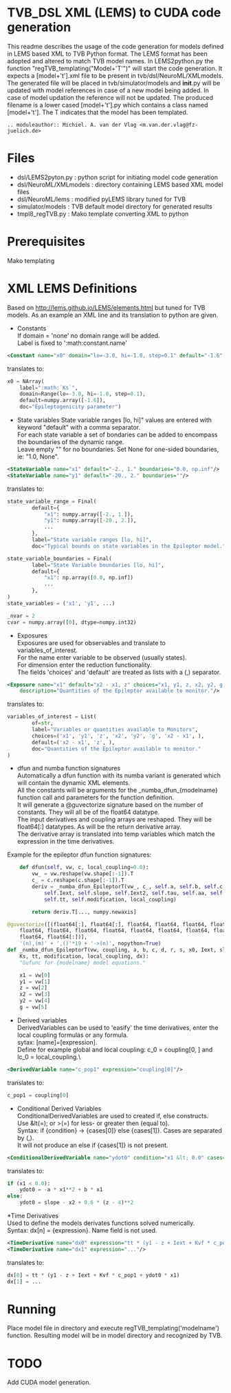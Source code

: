 ﻿# TVB_DSL XML (LEMS) to CUDA code generation
This readme describes the usage of the code generation for models defined in LEMS based XML to TVB Python format.
The LEMS format has been adopted and altered to match TVB model names. 
In LEMS2python.py the function "regTVB_templating("Model+'T'")" will start the code generation.
It expects a [model+'t'].xml file to be present in tvb/dsl/NeuroML/XMLmodels. 
The generated file will be placed in tvb/simulator/models and __init__.py will be updated with model references in case 
of a new model being added. In case of model updation the reference will not be updated.
The produced filename is a lower cased [model+'t'].py which contains a class named [model+'t'].
The T indicates that the model has been templated.

    .. moduleauthor:: Michiel. A. van der Vlag <m.van.der.vlag@fz-juelich.de>

# Files
* dsl/LEMS2pyton.py 				: python script for initiating model code generation
* dsl/NeuroML/XMLmodels				: directory containing LEMS based XML model files
* dsl/NeuroML/lems                  : modified pyLEMS library tuned for TVB 
* simulator/models           		: TVB default model directory for generated results
* tmpl8_regTVB.py					: Mako template converting XML to python


# Prerequisites
Mako templating


# XML LEMS Definitions 
Based on http://lems.github.io/LEMS/elements.html but tuned for TVB models. As an example an XML line and its translation
to python are given.

* Constants\
If domain = 'none' no domain range will be added.\
Label is fixed to ':math:constant.name'

```xml
<Constant name="x0" domain="lo=-3.0, hi=-1.0, step=0.1" default="-1.6" description="Epileptogenicity parameter."/>
```
translates to:
```python
x0 = NArray(
    label=":math:`Ks`",
    domain=Range(lo=-3.0, hi=-1.0, step=0.1),
    default=numpy.array([-1.6]),
    doc="Epileptogenicity parameter")
```

* State variables
State variable ranges [lo, hi]" values are entered with keyword "default" with a comma separator.\
For each state variable a set of bondaries can be added to encompass the boundaries of the dynamic range.\
Leave empty "" for no boundaries. Set None for one-sided boundaries, ie: "1.0, None".
```xml
<StateVariable name="x1" default="-2., 1." boundaries="0.0, np.inf"/>
<StateVariable name="y1" default="-20., 2." boundaries=""/>
```
translates to:
```python
state_variable_range = Final(
        default={
            "x1": numpy.array([-2., 1.]),
            "y1": numpy.array([-20., 2.]),
            ...
        },
        label="State variable ranges [lo, hi]",
        doc="Typical bounds on state variables in the Epileptor model.")

state_variable_boundaries = Final(
        label="State Variable boundaries [lo, hi]",
        default={
            "x1": np.array([0.0, np.inf])
            ...
        },
)
state_variables = ('x1', 'y1', ...)

_nvar = 2
cvar = numpy.array([0], dtype=numpy.int32)
```

* Exposures\
Exposures are used for observables and translate to variables_of_interest.\
For the name enter variable to be observed (usually states).\
For dimension enter the reduction functionality.\
The fields 'choices' and 'default' are treated as lists with a (,) separator.
```xml
<Exposure name="x1" default="x2 - x1, z" choices="x1, y1, z, x2, y2, g, x2 - x1"
    description="Quantities of the Epileptor available to monitor."/>
```
translates to:
```python
variables_of_interest = List(
        of=str,
        label="Variables or quantities available to Monitors",
        choices=('x1', 'y1', 'z', 'x2', 'y2', 'g', 'x2 - x1', ),
        default=('x2 - x1', 'z', ),
        doc="Quantities of the Epileptor available to monitor."
)
```

* dfun and numba function signatures\
Automatically a dfun function with its numba variant is generated which will contain the dynamic XML elements.\
All the constants will be arguments for the \_numba_dfun_{modelname} function call and parameters for the function 
definition. \
It will generate a @guvectorize signature based on the number of constants. They will all be of the float64 datatype.\
The input derivatives and coupling arrays are reshaped. They will be float64[:] datatypes. As will be the return 
derivative array.\
The derivative array is translated into temp variables which match the expression in the time derivatives.

Example for the epileptor dfun function signatures:
```python
    def dfun(self, vw, c, local_coupling=0.0):
        vw_ = vw.reshape(vw.shape[:-1]).T
        c_ = c.reshape(c.shape[:-1]).T
        deriv = _numba_dfun_EpileptorT(vw_, c_, self.a, self.b, self.c, self.d, self.r, self.s, self.x0, 
            self.Iext, self.slope, self.Iext2, self.tau, self.aa, self.bb, self.Kvf, self.Kf, self.Ks, 
            self.tt, self.modification, local_coupling)

        return deriv.T[..., numpy.newaxis]

@guvectorize([(float64[:], float64[:], float64, float64, float64, float64, float64, float64, float64, 
    float64, float64, float64, float64, float64, float64, float64, float64, float64, float64, float64, 
    float64, float64[:])], 
    '(n),(m)' + ',()'*19 + '->(n)', nopython=True)
def _numba_dfun_EpileptorT(vw, coupling, a, b, c, d, r, s, x0, Iext, slope, Iext2, tau, aa, bb, Kvf, Kf,
    Ks, tt, modification, local_coupling, dx):
    "Gufunc for {modelname} model equations."

    x1 = vw[0]
    y1 = vw[1]
    z = vw[2]
    x2 = vw[3]
    y2 = vw[4]
    g = vw[5]
```

* Derived variables\
DerivedVariables can be used to 'easify' the time derivatives, enter the local coupling formulas or any formula.\
sytax: [name]=[expression].\
Define for example global and local coupling: c_0 = coupling[0, ] and lc_0 = local_coupling.\
            
```xml
<DerivedVariable name="c_pop1" expression="coupling[0]"/>
```
translates to:
```python
c_pop1 = coupling[0]
```

* Conditional Derived Variables\
ConditionalDerivedVariables are used to created if, else constructs.\
Use &lt(=); or &gt;(=) for less- or greater then (equal to).\
Syntax: if {condition} -> {cases[0]} else {cases[1]}. Cases are separated by (,).\
It will not produce an else if {cases[1]} is not present.
```xml
<ConditionalDerivedVariable name="ydot0" condition="x1 &lt; 0.0" cases="-a * x1**2 + b * x1, slope - x2 + 0.6 * (z - 4)**2 "/>
```
translates to:
```python
if (x1 < 0.0):
    ydot0 = -a * x1**2 + b * x1
else:
    ydot0 = slope - x2 + 0.6 * (z - 4)**2
```

*Time Derivatives\
Used to define the models derivates functions solved numerically.\
Syntax: dx[n] = {expression}. Name field is not used.
```xml
<TimeDerivative name="dx0" expression="tt * (y1 - z + Iext + Kvf * c_pop1 + ydot0 * x1)"/>
<TimeDerivative name="dx1" expression="..."/>
```
translates to:
```python
dx[0] = tt * (y1 - z + Iext + Kvf * c_pop1 + ydot0 * x1)
dx[1] = ...
```

# Running
Place model file in directory and execute regTVB_templating('modelname') function. Resulting model will be in model directory
and recognized by TVB.

# TODO
Add CUDA model generation.

